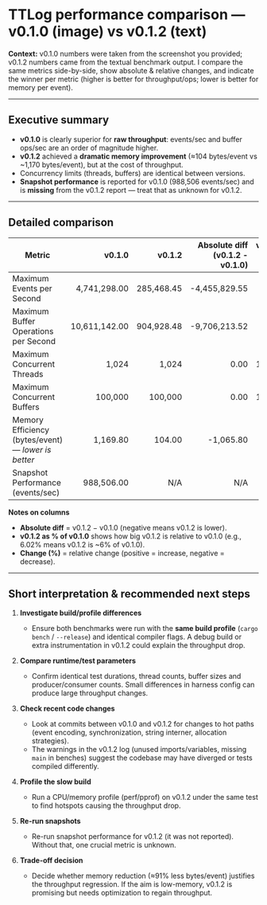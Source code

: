 # TTLog performance comparison — v0.1.0 (image) vs v0.1.2 (text)

**Context:** v0.1.0 numbers were taken from the screenshot you provided; v0.1.2 numbers came from the textual benchmark output. I compare the same metrics side-by-side, show absolute & relative changes, and indicate the winner per metric (higher is better for throughput/ops; lower is better for memory per event).

---

## Executive summary

* **v0.1.0** is clearly superior for **raw throughput**: events/sec and buffer ops/sec are an order of magnitude higher.
* **v0.1.2** achieved a **dramatic memory improvement** (≈104 bytes/event vs \~1,170 bytes/event), but at the cost of throughput.
* Concurrency limits (threads, buffers) are identical between versions.
* **Snapshot performance** is reported for v0.1.0 (988,506 events/sec) and is **missing** from the v0.1.2 report — treat that as unknown for v0.1.2.

---

## Detailed comparison

| Metric                                              |        v0.1.0 |     v0.1.2 | Absolute diff (v0.1.2 - v0.1.0) | v0.1.2 as % of v0.1.0 | Change (%) |                      Winner |
| --------------------------------------------------- | ------------: | ---------: | ------------------------------: | --------------------: | ---------: | --------------------------: |
| Maximum Events per Second                           |  4,741,298.00 | 285,468.45 |                   -4,455,829.55 |                 6.02% |    -93.98% |                  **v0.1.0** |
| Maximum Buffer Operations per Second                | 10,611,142.00 | 904,928.48 |                   -9,706,213.52 |                 8.53% |    -91.47% |                  **v0.1.0** |
| Maximum Concurrent Threads                          |         1,024 |      1,024 |                            0.00 |               100.00% |     +0.00% |         **Tie** (no change) |
| Maximum Concurrent Buffers                          |       100,000 |    100,000 |                            0.00 |               100.00% |     +0.00% |         **Tie** (no change) |
| Memory Efficiency (bytes/event) — *lower is better* |      1,169.80 |     104.00 |                       -1,065.80 |                 8.89% |    -91.11% |                  **v0.1.2** |
| Snapshot Performance (events/sec)                   |    988,506.00 |        N/A |                             N/A |                   N/A |        N/A | **v0.1.0** (v0.1.2 missing) |

**Notes on columns**

* **Absolute diff** = v0.1.2 − v0.1.0 (negative means v0.1.2 is lower).
* **v0.1.2 as % of v0.1.0** shows how big v0.1.2 is relative to v0.1.0 (e.g., 6.02% means v0.1.2 is \~6% of v0.1.0).
* **Change (%)** = relative change (positive = increase, negative = decrease).

---

## Short interpretation & recommended next steps

1. **Investigate build/profile differences**

   * Ensure both benchmarks were run with the **same build profile** (`cargo bench` / `--release`) and identical compiler flags. A debug build or extra instrumentation in v0.1.2 could explain the throughput drop.
2. **Compare runtime/test parameters**

   * Confirm identical test durations, thread counts, buffer sizes and producer/consumer counts. Small differences in harness config can produce large throughput changes.
3. **Check recent code changes**

   * Look at commits between v0.1.0 and v0.1.2 for changes to hot paths (event encoding, synchronization, string interner, allocation strategies).
   * The warnings in the v0.1.2 log (unused imports/variables, missing `main` in benches) suggest the codebase may have diverged or tests compiled differently.
4. **Profile the slow build**

   * Run a CPU/memory profile (perf/pprof) on v0.1.2 under the same test to find hotspots causing the throughput drop.
5. **Re-run snapshots**

   * Re-run snapshot performance for v0.1.2 (it was not reported). Without that, one crucial metric is unknown.
6. **Trade-off decision**

   * Decide whether memory reduction (≈91% less bytes/event) justifies the throughput regression. If the aim is low-memory, v0.1.2 is promising but needs optimization to regain throughput.

